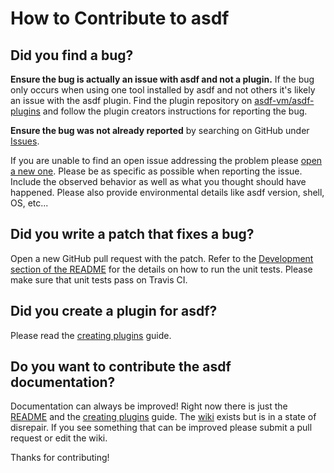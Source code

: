 # How to Contribute to asdf

## Did you find a bug?

**Ensure the bug is actually an issue with asdf and not a plugin.** If the bug
only occurs when using one tool installed by asdf and not others it's likely an
issue with the asdf plugin. Find the plugin repository on
[asdf-vm/asdf-plugins](https://github.com/asdf-vm/asdf-plugins) and follow the
plugin creators instructions for reporting the bug.

**Ensure the bug was not already reported** by searching on GitHub under
[Issues](https://github.com/asdf-vm/asdf/issues).

If you are unable to find an open issue addressing the problem please [open
a new one](https://github.com/asdf-vm/asdf/issues/new). Please be as specific
as possible when reporting the issue. Include the observed behavior as well as
what you thought should have happened. Please also provide environmental
details like asdf version, shell, OS, etc...

## Did you write a patch that fixes a bug?

Open a new GitHub pull request with the patch. Refer to the [Development
section of the README](http://asdf-vm.github.io/asdf/#/contributing-core-asdf-vm) for the
details on how to run the unit tests. Please make sure that unit tests pass on
Travis CI.

## Did you create a plugin for asdf?

Please read the [creating plugins](docs/creating-plugins.md) guide.

## Do you want to contribute the asdf documentation?

Documentation can always be improved! Right now there is just the
[README](README.md) and the [creating plugins](docs/creating-plugins.md) guide.
The [wiki](https://github.com/asdf-vm/asdf/wiki) exists but is in a state of
disrepair. If you see something that can be improved please submit a pull
request or edit the wiki.

Thanks for contributing!
